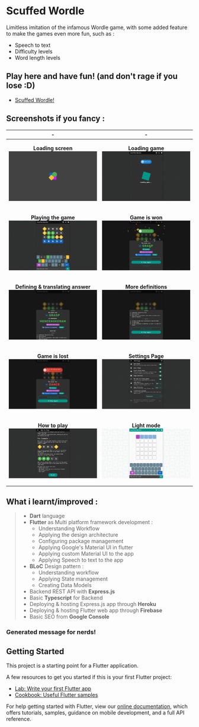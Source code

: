 # Scuffed Wordle
Limitless imitation of the infamous Wordle game, with some added feature to make the games even more fun, such as :
- Speech to text
- Difficulty levels
- Word length levels

## Play here and have fun! (and don't rage if you lose :D)
- [Scuffed Wordle!](https://scuffed-wordle.web.app/)

## Screenshots if you fancy :
| - | - |
| --- | --- |
| <p align="center"><b>Loading screen</b><br/><img src="https://raw.githubusercontent.com/arunstop/scuffed_wordle/v2/assets/screenshots/1.png" alt="Loading screen"></p> | <p align="center"><b>Loading game</b><br/><img src="https://raw.githubusercontent.com/arunstop/scuffed_wordle/v2/assets/screenshots/2.png" alt="Loading game"></p> |
| <p align="center"><b>Playing the game</b><br/><img src="https://raw.githubusercontent.com/arunstop/scuffed_wordle/v2/assets/screenshots/3.png" alt="Playing the game"></p> | <p align="center"><b>Game is won</b><br/><img src="https://raw.githubusercontent.com/arunstop/scuffed_wordle/v2/assets/screenshots/4.png" alt="Game is won"></p> |
| <p align="center"><b>Defining & translating answer</b><br/><img src="https://raw.githubusercontent.com/arunstop/scuffed_wordle/v2/assets/screenshots/5.png" alt="Defining & translating answer"></p> | <p align="center"><b>More definitions</b><br/><img src="https://raw.githubusercontent.com/arunstop/scuffed_wordle/v2/assets/screenshots/6.png" alt="More definitions"></p> |
| <p align="center"><b>Game is lost</b><br/><img src="https://raw.githubusercontent.com/arunstop/scuffed_wordle/v2/assets/screenshots/7.png" alt="Game is lost"></p> | <p align="center"><b>Settings Page</b><br/><img src="https://raw.githubusercontent.com/arunstop/scuffed_wordle/v2/assets/screenshots/8.png" alt="Settings Page"></p> |
| <p align="center"><b>How to play</b><br/><img src="https://raw.githubusercontent.com/arunstop/scuffed_wordle/v2/assets/screenshots/9.png" alt="How to play"></p> | <p align="center"><b>Light mode</b><br/><img src="https://raw.githubusercontent.com/arunstop/scuffed_wordle/v2/assets/screenshots/10.png" alt="Light mode"></p> |


## What i learnt/improved :
> - **Dart** language
> - **Flutter** as Multi platform framework development :
>   - Understanding Workflow
>   - Applying the design architecture
>   - Configuring package management
>   - Applying Google's Material UI in flutter
>   - Applying custom Material UI to the app
>   - Applying Speech to text to the app
> - **BLoC** Design pattern :
>   - Understanding workflow
>   - Applying State management
>   - Creating Data Models
> - Backend REST API with **Express.js**
> - Basic **Typescript** for Backend
> - Deploying & hosting Express.js app through **Heroku**
> - Deploying & hosting Flutter web app through **Firebase**
> - Basic SEO from **Google Console**

### Generated message for nerds!

## Getting Started

This project is a starting point for a Flutter application.

A few resources to get you started if this is your first Flutter project:

- [Lab: Write your first Flutter app](https://flutter.dev/docs/get-started/codelab)
- [Cookbook: Useful Flutter samples](https://flutter.dev/docs/cookbook)

For help getting started with Flutter, view our
[online documentation](https://flutter.dev/docs), which offers tutorials,
samples, guidance on mobile development, and a full API reference.

